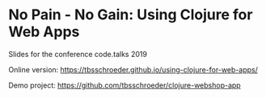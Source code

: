 # No Pain - No Gain: Using Clojure for Web Apps
Slides for the conference code.talks 2019

Online version: https://tbsschroeder.github.io/using-clojure-for-web-apps/

Demo project: https://github.com/tbsschroeder/clojure-webshop-app
